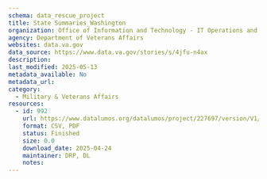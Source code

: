 ```yaml
---
schema: data_rescue_project 
title: State Summaries_Washington
organization: Office of Information and Technology - IT Operations and Services (ITOPS)
agency: Department of Veterans Affairs
websites: data.va.gov
data_source: https://www.data.va.gov/stories/s/4jfu-n4ax
description: 
last_modified: 2025-05-13
metadata_available: No
metadata_url: 
category:
  - Military & Veterans Affairs 
resources:
  - id: 992
    url: https://www.datalumos.org/datalumos/project/227697/version/V1/view
    format: CSV, PDF
    status: Finished
    size: 0.0
    download_date: 2025-04-24
    maintainer: DRP, DL
    notes: 
---
```

